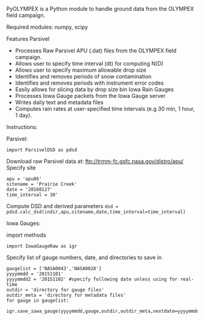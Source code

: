 PyOLYMPEX is a Python module to handle ground data from the OLYMPEX field campaign.

Required modules:
numpy, scipy

Features
Parsivel
- Processes Raw Parsivel APU (.dat) files from the OLYMPEX field campaign. 
- Allows user to specify time interval (dt) for computing N(D)
- Allows user to specify maximum allowable drop size
- Identifies and removes periods of snow contamination
- Identifies and removes periods with instrument error codes 
- Easily allows for slicing data by drop size bin
Iowa Rain Gauges
- Processes Iowa Gauge packets from the Iowa Gauge server
- Writes daily text and metadata files
- Computes rain rates at user-specified time intervals (e.g 30 min, 1 hour, 1 day). 

Instructions:

Parsivel:

```
import ParsivelDSD as pdsd
```

Download raw Parsivel data at: ftp://trmm-fc.gsfc.nasa.gov/distro/apu/
Specify site
```
apu = 'apu06'
sitename = 'Prairie Creek'
date = '20160127'
time_interval = 30' 
```

Compute DSD and derived parameters
```dsd = pdsd.calc_dsd(indir,apu,sitename,date,time_interval=time_interval)```

Iowa Gauges:

import methods
```
import IowaGaugeRaw as igr
```
Specify list of gauge numbers, date, and directories to save in
```
gaugelist = ['NASA0043','NASA0028']
yyyymmdd = '20151101'
yyyymmdd2 = '20151102' #specify following date unless using for real-time
outdir = 'directory for gauge files'
outdir_meta = 'directory for metadata files'
for gauge in gaugelist:
    igr.save_iowa_gauge(yyyymmdd,gauge,outdir,outdir_meta,nextdate=yyyymmdd2)
```






